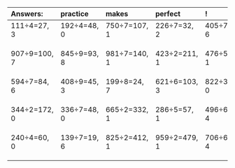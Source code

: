 | Answers: | practice | makes | perfect | ! |
| :--- | :--- | :--- | :--- | :--- |
| 111÷4=27, 3 | 192÷4=48, 0 | 750÷7=107, 1 | 226÷7=32, 2 | 405÷7=57, 6 | 
|   |   |   |   |   | 
|   |   |   |   |   | 
|   |   |   |   |   | 
| 907÷9=100, 7 | 845÷9=93, 8 | 981÷7=140, 1 | 423÷2=211, 1 | 476÷5=95, 1 | 
|   |   |   |   |   | 
|   |   |   |   |   | 
|   |   |   |   |   | 
| 594÷7=84, 6 | 408÷9=45, 3 | 199÷8=24, 7 | 621÷6=103, 3 | 822÷3=274, 0 | 
|   |   |   |   |   | 
|   |   |   |   |   | 
|   |   |   |   |   | 
| 344÷2=172, 0 | 336÷7=48, 0 | 665÷2=332, 1 | 286÷5=57, 1 | 496÷6=82, 4 | 
|   |   |   |   |   | 
|   |   |   |   |   | 
|   |   |   |   |   | 
| 240÷4=60, 0 | 139÷7=19, 6 | 825÷2=412, 1 | 959÷2=479, 1 | 706÷6=117, 4 | 
|   |   |   |   |   | 
|   |   |   |   |   | 
|   |   |   |   |   | 
